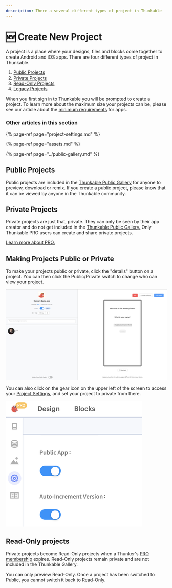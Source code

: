 ```yaml
---
description: There a several different types of project in Thunkable
---
```


# 🆕 Create New Project

A project is a place where your designs, files and blocks come together to create Android and iOS apps. There are four different types of project in Thunkable.

1. [Public Projects](./#public-projects)
2. [Private Projects](./#private-projects)
3. [Read-Only Projects](./#read-only-projects)
4. [Legacy Projects](./#legacy-projects)

When you first sign in to Thunkable you will be prompted to create a project. To learn more about the maximum size your projects can be, please see our article about the [minimum requirements](assets.md#app-size-limits-50-mb-per-app) for apps.

### Other articles in this section

{% page-ref page="project-settings.md" %}

{% page-ref page="assets.md" %}

{% page-ref page="../public-gallery.md" %}

## Public Projects

Public projects are included in the [Thunkable Public Gallery](../public-gallery.md) for anyone to preview, download or remix. If you create a public project, please know that it can be viewed by anyone in the Thunkable community. 

## Private Projects

Private projects are just that, private. They can only be seen by their app creator and do not get included in the [Thunkable Public Gallery.](../public-gallery.md) Only Thunkable PRO users can create and share private projects. 

[Learn more about PRO.](https://thunkable.com/#/pricing)

## Making Projects Public or Private

To make your projects public or private, click the "details" button on a project. You can then click the Public/Private switch to change who can view your project.

![](../.gitbook/assets/screen-shot-2021-04-15-at-2.42.01-pm.png)

You can also click on the gear icon on the upper left of the screen to access your [Project Settings](project-settings.md), and set your project to private from there.

![](../.gitbook/assets/screen-shot-2021-04-15-at-2.43.35-pm.png)

## Read-Only projects

Private projects become Read-Only projects when a Thunker's [PRO membership](https://thunkable.com/#/pricing) expires. Read-Only projects remain private and are not included in the Thunkable Gallery.

You can only preview Read-Only. Once a project has been switched to Public, you cannot switch it back to Read-Only.

